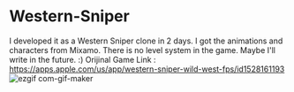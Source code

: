 # Western-Sniper
I developed it as a Western Sniper clone in 2 days. I got the animations and characters from Mixamo. There is no level system in the game. Maybe I'll write in the future. :)
Orijinal Game Link : https://apps.apple.com/us/app/western-sniper-wild-west-fps/id1528161193
![ezgif com-gif-maker](https://user-images.githubusercontent.com/71005996/166668615-46d29122-78e2-4801-8bc0-8075cb7df434.gif)
